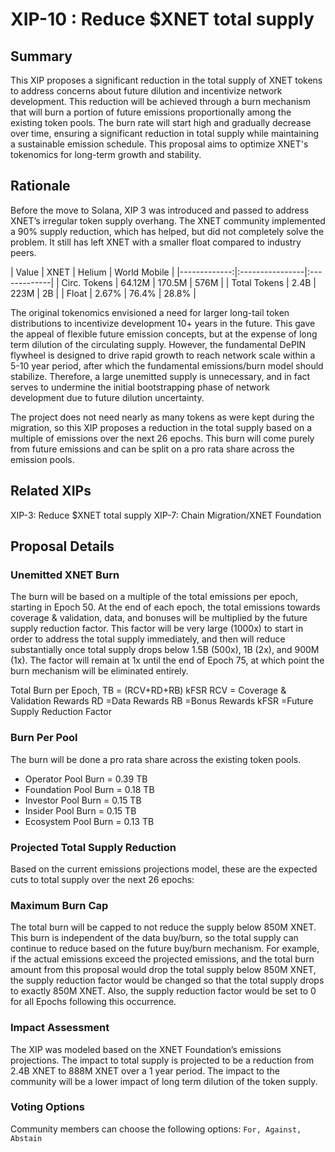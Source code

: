 # XIP-10 : Reduce $XNET total supply
## Summary
This XIP proposes a significant reduction in the total supply of XNET tokens to address concerns about future dilution and incentivize network development. This reduction will be achieved through a burn mechanism that will burn a portion of future emissions proportionally among the existing token pools.
The burn rate will start high and gradually decrease over time, ensuring a significant reduction in total supply while maintaining a sustainable emission schedule. This proposal aims to optimize XNET's tokenomics for long-term growth and stability.

## Rationale
Before the move to Solana, XIP 3 was introduced and passed to address XNET’s irregular token supply overhang. The XNET community implemented a 90% supply reduction, which has helped, but did not completely solve the problem. It still has left XNET with a smaller float compared to industry peers.

| Value        | XNET   | Helium | World Mobile | 
|-------------:|:----------------|:-------------|
| Circ. Tokens | 64.12M | 170.5M | 576M         |
| Total Tokens | 2.4B   | 223M   | 2B           |
| Float        | 2.67%  | 76.4%  | 28.8%        |

The original tokenomics envisioned a need for larger long-tail token distributions to incentivize development 10+ years in the future. This gave the appeal of flexible future emission concepts, but at the expense of long term dilution of the circulating supply. However, the fundamental DePIN flywheel is designed to drive rapid growth to reach network scale within a 5-10 year period, after which the fundamental emissions/burn model should stabilize. Therefore, a large unemitted supply is unnecessary, and in fact serves to undermine the initial bootstrapping phase of network development due to future dilution uncertainty.

The project does not need nearly as many tokens as were kept during the migration, so this XIP proposes a reduction in the total supply based on a multiple of emissions over the next 26 epochs. This burn will come purely from future emissions and can be split on a pro rata share across the emission pools.

## Related XIPs
XIP-3: Reduce $XNET total supply
XIP-7: Chain Migration/XNET Foundation

## Proposal Details
### Unemitted XNET Burn
The burn will be based on a multiple of the total emissions per epoch, starting in Epoch 50. At the end of each epoch, the total emissions towards coverage & validation, data, and bonuses will be multiplied by the future supply reduction factor. This factor will be very large (1000x) to start in order to address the total supply immediately, and then will reduce substantially once total supply drops below 1.5B (500x), 1B (2x), and 900M (1x). The factor will remain at 1x until the end of Epoch 75, at which point the burn mechanism will be eliminated entirely.

Total Burn per Epoch, TB = (RCV+RD+RB)  kFSR
RCV = Coverage & Validation Rewards 
RD =Data Rewards 
RB =Bonus Rewards 
kFSR =Future Supply Reduction Factor 

### Burn Per Pool
The burn will be done a pro rata share across the existing token pools.
- Operator Pool Burn = 0.39 TB
- Foundation Pool Burn = 0.18 TB
- Investor Pool Burn = 0.15 TB
- Insider Pool Burn = 0.15 TB
- Ecosystem Pool Burn = 0.13 TB

### Projected Total Supply Reduction
Based on the current emissions projections model, these are the expected cuts to total supply over the next 26 epochs:

<!--Epoch End Date
Epoch Number
Tokens Emitted
Future Supply Reduction Factor
Future Supply Reduced
Fully Diluted Supply
Notes
10/14/2024
Epoch 49
462,105
0.0x
0
2,400,000,000


10/28/2024
Epoch 50
462,105
1000.0x
(462,105,000)
1,937,895,000
1000x until below 1.5B
11/11/2024
Epoch 51
503,323
1000.0x
(503,323,000)
1,434,572,000
11/25/2024
Epoch 52
503,323
500.0x
(251,661,500)
1,182,910,500
500x until below 1.0B
12/9/2024
Epoch 53
549,319
500.0x
(274,659,250)
908,251,250
12/23/2024
Epoch 54
549,319
2.0x
(1,098,637)
907,152,613
2x until below 900M
1/6/2025
Epoch 55
545,645
2.0x
(1,091,289)
906,061,324
1/20/2025
Epoch 56
545,645
2.0x
(1,091,289)
904,970,035
2/3/2025
Epoch 57
594,964
2.0x
(1,189,928)
903,780,107
2/17/2025
Epoch 58
594,964
2.0x
(1,189,928)
902,590,179
3/3/2025
Epoch 59
650,055
1.0x
(650,055)
901,940,124
1x until Epoch 75
3/17/2025
Epoch 60
650,055
1.0x
(650,055)
901,290,069
3/31/2025
Epoch 61
650,055
1.0x
(650,055)
900,640,014
4/14/2025
Epoch 62
711,703
1.0x
(711,703)
899,928,312
4/28/2025
Epoch 63
711,703
1.0x
(711,703)
899,216,609
5/12/2025
Epoch 64
780,804
1.0x
(780,804)
898,435,805
5/26/2025
Epoch 65
780,804
1.0x
(780,804)
897,655,001
6/9/2025
Epoch 66
858,388
1.0x
(858,388)
896,796,613
6/23/2025
Epoch 67
858,388
1.0x
(858,388)
895,938,225
7/7/2025
Epoch 68
881,915
1.0x
(881,915)
895,056,311
7/21/2025
Epoch 69
881,915
1.0x
(881,915)
894,174,396
8/4/2025
Epoch 70
970,613
1.0x
(970,613)
893,203,783
8/18/2025
Epoch 71
970,613
1.0x
(970,613)
892,233,170
9/1/2025
Epoch 72
1,070,436
1.0x
(1,070,436)
891,162,734
9/15/2025
Epoch 73
1,070,436
1.0x
(1,070,436)
890,092,298
9/29/2025
Epoch 74
1,070,436
1.0x
(1,070,436)
889,021,862
10/13/2025
Epoch 75
1,182,945
1.0x
(1,182,945)
887,838,918-->


### Maximum Burn Cap
The total burn will be capped to not reduce the supply below 850M XNET. This burn is independent of the data buy/burn, so the total supply can continue to reduce based on the future buy/burn mechanism.
For example, if the actual emissions exceed the projected emissions, and the total burn amount from this proposal would drop the total supply below 850M XNET, the supply reduction factor would be changed so that the total supply drops to exactly 850M XNET. Also, the supply reduction factor would be set to 0 for all Epochs following this occurrence.

### Impact Assessment
The XIP was modeled based on the XNET Foundation’s emissions projections.
The impact to total supply is projected to be a reduction from 2.4B XNET to 888M XNET over a 1 year period.
The impact to the community will be a lower impact of long term dilution of the token supply.

### Voting Options
Community members can choose the following options: `For, Against, Abstain`
